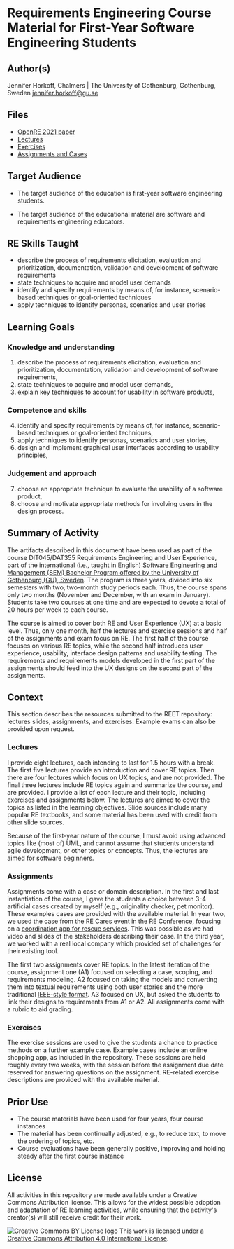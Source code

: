 # Requirements Engineering Course Material for First-Year Software Engineering Students

## Author(s)

Jennifer Horkoff, Chalmers \| The University of Gothenburg, Gothenburg, Sweden jennifer.horkoff@gu.se

## Files

* [OpenRE 2021 paper](./OpenRE__Paper_Horkoff.pdf)
* [Lectures](./Lectures)
* [Exercises](./Exercises)
* [Assignments and Cases](./Assignments_and_Cases)

## Target Audience

* The target audience of the education is first-year software engineering students.

* The target audience of the educational material are software and requirements engineering educators.

## RE Skills Taught

* describe the process of requirements elicitation, evaluation and prioritization, documentation, validation and development of software requirements   
* state techniques to acquire and model user demands
* identify and specify requirements by means of, for instance, scenario-based techniques or goal-oriented techniques
* apply techniques to identify personas, scenarios and user stories

## Learning Goals

### Knowledge and understanding
1.	describe the process of requirements elicitation, evaluation and prioritization, documentation, validation and development of software requirements,     
2. state techniques to acquire and model user demands, 
3. explain key techniques to account for usability in software products,

### Competence and skills
4. identify and specify requirements by means of, for instance, scenario-based techniques or goal-oriented techniques,
5. apply techniques to identify personas, scenarios and user stories,
6. design and implement graphical user interfaces according to usability principles,

### Judgement and approach
7. choose an appropriate technique to evaluate the usability of a software product,
8. choose and motivate appropriate methods for involving users in the design process.

## Summary of Activity

The artifacts described in this document have been used as part of the course DIT045/DAT355 Requirements Engineering and User Experience, part of the international (i.e., taught in English) [Software Engineering and Management (SEM) Bachelor Program offered by the University of Gothenburg (GU), Sweden](https://www.gu.se/en/study-gothenburg/software-engineering-and-management-bachelors-programme-n1sof).  The program is three years, divided into six semesters with two, two-month study periods each.  Thus, the course spans only two months (November and December, with an exam in January).  Students take two courses at one time and are expected to devote a total of 20 hours per week to each course. 

The course is aimed to cover both RE and User Experience (UX) at a basic level.  Thus, only one month, half the lectures and exercise sessions and half of the assignments and exam focus on RE.  The first half of the course focuses on various RE topics, while the second half introduces user experience, usability, interface design patterns and usability testing.   The requirements and requirements models developed in the first part of the assignments should feed into the UX designs on the second part of the assignments.

## Context

This section describes the resources submitted to the REET repository: lectures slides,  assignments, and exercises. Example exams can also be provided upon request. 

### Lectures

I provide eight lectures, each intending to last for 1.5 hours with a break.  The first five lectures provide an introduction and cover RE topics.  Then there are four lectures which focus on UX topics, and are not provided. The final three lectures include RE topics again and summarize the course, and are provided.  I provide a list of each lecture and their topic, including exercises and assignments below.  The lectures are aimed to cover the topics as listed in the learning objectives.    Slide sources include many popular RE textbooks, and some material has been used with credit from other slide sources.

Because of the first-year nature of the course, I must avoid using advanced topics like (most of) UML, and cannot assume that students understand agile development, or other topics or concepts.  Thus, the lectures are aimed for software beginners.

### Assignments

Assignments come with a case or domain description.  In the first and last instantiation of the course, I gave the students a choice between 3-4 artificial cases created by myself (e.g., originality checker, pet monitor).  These examples cases are provided with the available material.  In year two, we used the case from the RE Cares event in the RE Conference, focusing on a [coordination app for rescue services](https://doi.org/10.1109/MS.2018.2874327).  This was possible as we had video and slides of the stakeholders describing their case.  In the third year, we worked with a real local company which provided set of challenges for their existing tool.  

The first two assignments cover RE topics.  In the latest iteration of the course, assignment one (A1) focused on selecting a case, scoping, and requirements modeling.  A2 focused on taking the models and converting them into textual requirements using both user stories and the more traditional [IEEE-style format](https://ieeexplore.ieee.org/document/6146379).  A3 focused on UX, but asked the students to link their designs to requirements from A1 or A2.  All assignments come with a rubric to aid grading.


### Exercises

The exercise sessions are used to give the students a chance to practice methods on a further example case.  Example cases include an online shopping app, as included in the repository. These sessions are held roughly every two weeks, with the session before the assignment due date reserved for answering questions on the assignment.  RE-related exercise descriptions are provided with the available material.


## Prior Use

*	The course materials have been used for four years, four course instances
*	The material has been continually adjusted, e.g., to reduce text, to move the ordering of topics, etc. 
*	Course evaluations have been generally positive, improving and holding steady after the first course instance

## License

All activities in this repository are made available under a Creative Commons Attribution license. This allows for the widest possible adoption and adaptation of RE learning activities, while ensuring that the activity's creator(s) will still receive credit for their work.

![Creative Commons BY License logo](https://i.creativecommons.org/l/by/4.0/88x31.png) This work is licensed under a [Creative Commons Attribution 4.0 International License](http://creativecommons.org/licenses/by/4.0/).
